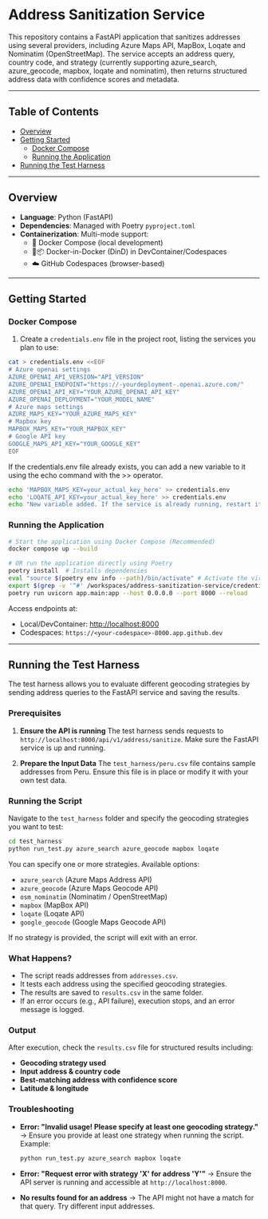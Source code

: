 # Address Sanitization Service

This repository contains a FastAPI application that sanitizes addresses using several providers, including Azure Maps API, MapBox, Loqate and Nominatim (OpenStreetMap). The service accepts an address query, country code, and strategy (currently supporting azure_search, azure_geocode, mapbox, loqate and nominatim), then returns structured address data with confidence scores and metadata.

---

## Table of Contents

- [Overview](#overview)
- [Getting Started](#getting-started)
  - [Docker Compose](#docker-compose)
  - [Running the Application](#running-the-application)
- [Running the Test Harness](#running-the-test-harness)

---

## Overview

- **Language**: Python (FastAPI)
- **Dependencies**: Managed with Poetry `pyproject.toml`
- **Containerization**: Multi-mode support:
  - 🐳 Docker Compose (local development)
  - 🐳📦 Docker-in-Docker (DinD) in DevContainer/Codespaces
  - ☁️ GitHub Codespaces (browser-based)

---

## Getting Started

### Docker Compose

1. Create a `credentials.env` file in the project root, listing the services you plan to use:

```bash
cat > credentials.env <<EOF
# Azure openai settings
AZURE_OPENAI_API_VERSION="API_VERSION"
AZURE_OPENAI_ENDPOINT="https://-yourdeployment-.openai.azure.com/"
AZURE_OPENAI_API_KEY="YOUR_AZURE_OPENAI_API_KEY"
AZURE_OPENAI_DEPLOYMENT="YOUR_MODEL_NAME"
# Azure maps settings
AZURE_MAPS_KEY="YOUR_AZURE_MAPS_KEY"
# Mapbox key
MAPBOX_MAPS_KEY="YOUR_MAPBOX_KEY"
# Google API key
GOOGLE_MAPS_API_KEY="YOUR_GOOGLE_KEY"
EOF
```

If the credentials.env file already exists, you can add a new variable to it using the echo command with the >> operator.

```bash
echo 'MAPBOX_MAPS_KEY=your_actual_key_here' >> credentials.env
echo 'LOQATE_API_KEY=your_actual_key_here' >> credentials.env
echo "New variable added. If the service is already running, restart it to apply changes."

```

### Running the Application

```bash
# Start the application using Docker Compose (Recommended)
docker compose up --build

# OR run the application directly using Poetry
poetry install  # Installs dependencies
eval "source $(poetry env info --path)/bin/activate" # Activate the virtual environment created by poetry
export $(grep -v '^#' /workspaces/address-sanitization-service/credentials.env| xargs) # Set environment variables from credentials.env file
poetry run uvicorn app.main:app --host 0.0.0.0 --port 8000 --reload
```

Access endpoints at:

- Local/DevContainer: <http://localhost:8000>
- Codespaces: `https://<your-codespace>-8000.app.github.dev`

---

## Running the Test Harness

The test harness allows you to evaluate different geocoding strategies by sending address queries to the FastAPI service and saving the results.

### Prerequisites

1. **Ensure the API is running**
   The test harness sends requests to `http://localhost:8000/api/v1/address/sanitize`. Make sure the FastAPI service is up and running.

2. **Prepare the Input Data**
   The `test_harness/peru.csv` file contains sample addresses from Peru. Ensure this file is in place or modify it with your own test data.

### Running the Script

Navigate to the `test_harness` folder and specify the geocoding strategies you want to test:

```bash
cd test_harness
python run_test.py azure_search azure_geocode mapbox loqate
```

You can specify one or more strategies. Available options:

- `azure_search` (Azure Maps Address API)
- `azure_geocode` (Azure Maps Geocode API)
- `osm_nominatim` (Nominatim / OpenStreetMap)
- `mapbox` (MapBox API)
- `loqate` (Loqate API)
- `google_geocode` (Google Maps Geocode API)

If no strategy is provided, the script will exit with an error.

### What Happens?

- The script reads addresses from `addresses.csv`.
- It tests each address using the specified geocoding strategies.
- The results are saved to `results.csv` in the same folder.
- If an error occurs (e.g., API failure), execution stops, and an error message is logged.

### Output

After execution, check the `results.csv` file for structured results including:

- **Geocoding strategy used**
- **Input address & country code**
- **Best-matching address with confidence score**
- **Latitude & longitude**

### Troubleshooting

- **Error: "Invalid usage! Please specify at least one geocoding strategy."**
  → Ensure you provide at least one strategy when running the script. Example:

  ```bash
  python run_test.py azure_search mapbox loqate
  ```

- **Error: "Request error with strategy 'X' for address 'Y'"**
  → Ensure the API server is running and accessible at `http://localhost:8000`.

- **No results found for an address**
  → The API might not have a match for that query. Try different input addresses.
